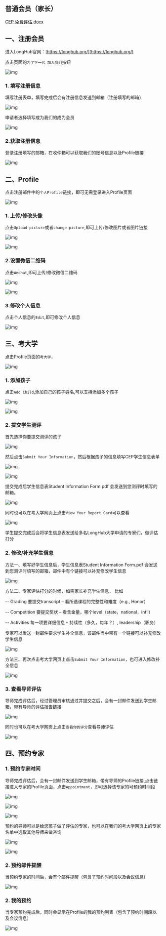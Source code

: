 ## 普通会员（家长）

[CEP 免费评估.docx](https://longhub.org/college/CEP%20%E5%85%8D%E8%B4%B9%E8%AF%84%E4%BC%B0.docx)

## 一、注册会员

进入LongHub官网：[https://longhub.org/](https://longhub.org/)

点击页面的`为了下一代 加入我们`按钮

![img](../assets/0.png)

### 1. 填写注册信息

填写注册表单，填写完成后会有注册信息发送到邮箱（注册填写的邮箱）

![img](../assets/1.png)

申请者选择填写成为我们的成为会员

![img](../assets/23.png)

### 2.获取注册信息

登录注册填写的邮箱，在收件箱可以获取我们的账号信息以及Profile链接

![img](../assets/48.png)

## 二、Profile

点击注册邮件中的`个人Profile`链接，即可无需登录进入Profile页面

![img](../assets/49.png)

### 1. 上传/修改头像

点击`Upload picture`或者`change picture`,即可上传/修改图片或者图片链接

![img](../assets/26.png)

![img](../assets/6.png)

### 2.设置微信二维码

点击`Wechat`,即可上传/修改微信二维码

![img](../assets/27.png)

![img](../assets/8.png)

### 3.修改个人信息

点击个人信息的`Edit`,即可修改个人信息

![img](../assets/28.png)

## 三、考大学

点击Profile页面的`考大学`，

![img](../assets/29.png)

### 1. 添加孩子

点击`Add Child`,添加自己的孩子姓名,可以支持添加多个孩子

![img](../assets/30.png)

![img](../assets/31.png)

### 2. 提交学生测评

首先选择你要提交测评的孩子

![img](../assets/32.png)

然后点击`Submit Your Information`，然后根据孩子的信息填写CEP学生信息表单

![img](../assets/33.png)

![img](../assets/34.png)

提交完成后学生信息表Student Information Form.pdf 会发送到您测评时填写的邮箱。

![img](../assets/53.png)

同时也可以在考大学网页上点击`View Your Report Card`可以查看

![img](../assets/36.png)

学生提交完成后会将学生信息表发送给多名LongHub大学申请的专家们，做评估打分

### 2. 修改/补充学生信息

方法一、填写好学生信息后，学生信息表Student Information Form.pdf 会发送到您测评时填写的邮箱，邮件中有个链接可以补充修改学生信息

![img](../assets/37.png)

方法二、专家评估打分的时候，如需家长补充学生信息，
比如

-- Grading 要提交transcript – 看所选课程的完整性和难度（e.g., Honor）

-- Competition 要提交奖状 – 看含金量，哪个level（state，national，int’l）

-- Activities 每一项要详细信息 – 持续性（多久，每年？）, leadership（职务）

专家可以发送一封邮件要求学生补全信息，该邮件当中带有一个链接可以补充修改学生信息

![img](../assets/38.png)

方法三、再次点击考大学网页上点击`Submit Your Information`，也可进入修改补全信息

![img](../assets/33.png)

### 3. 查看导师评估

导师完成评估后，经过管理员审核通过并提交之后，会有一封邮件发送到学生邮箱，带有导师的评估报告链接

![img](../assets/39.png)

同时也可以在考大学网页上点击`查看你的评分`查看导师评估

![img](../assets/54.png)


## 四、预约专家

### 1. 预约专家时间

导师完成评估后，会有一封邮件发送到学生邮箱，带有导师的Profile链接,点击链接进入专家的Profile页面，点击`Appointment`，即可选择该专家的可预约时间段

![img](../assets/39.png)

![img](../assets/42.png)

![img](../assets/43.png)

预约的导师可以是给您孩子做了评估的专家，也可以在我们的考大学网页上的专家名单中选取其他导师来做咨询

![img](../assets/46.png)

![img](../assets/47.png)

### 2. 预约邮件提醒

当预约专家的时间后，会有个邮件提醒（包含了预约时间段以及会议信息）

![img](../assets/44.png)

### 2. 我的预约

当专家预约完成后，同时会显示在Profile的我的预约列表（包含了预约时间段以及会议信息）

![img](../assets/45.png)


